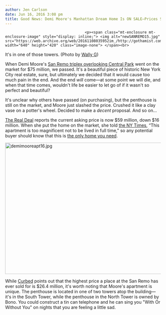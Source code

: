 ```yaml
---
author: Jen Carlson
date: Jun 16, 2016 3:08 pm
title: Good News: Demi Moore's Manhattan Dream Home Is ON SALE—Prices Slashed!
---
```


	
										<p><span class="mt-enclosure mt-enclosure-image" style="display: inline;"> <img alt="newSANREMO15.jpg" src="https://web.archive.org/web/20161108035952im_/http://gothamist.com/attachments/arts_jen/newSANREMO15.jpg" width="640" height="420" class="image-none"> </span><br>
<span class="photo_caption">It&apos;s in one of those towers. (Photo by <a href="https://web.archive.org/web/20161108035952/https://www.flickr.com/photos/wallyg/247042271">Wally G</a>)</span></p>

<p>When Demi Moore&apos;s <a href="https://web.archive.org/web/20161108035952/http://gothamist.com/2015/04/17/demi_moore_is_selling_her_central_p.php">San Remo triplex overlooking Central Park</a> went on the market for $75 million, we passed. It&apos;s a beautiful piece of historic New York City real estate, sure, but ultimately we decided that it would cause too much pain in the end. And the end <em>will</em> come&#x2014;at some point we will die, and when that time comes, wouldn&apos;t life be easier to let go of if it wasn&apos;t so perfect and beautiful? </p>

<p>It&apos;s unclear why others have passed (on purchasing), but the penthouse is still on the market, and Moore just slashed the price. Crushed it like a clay vase on a potter&apos;s wheel. Decided to make a <em>decent</em> proposal. And so on...</p>

<p><a href="https://web.archive.org/web/20161108035952/http://therealdeal.com/2016/06/15/demi-moore-slashes-price-of-san-remo-penthouse-by-16m/">The Real Deal</a> reports the current asking price is now $59 million, down $16 million. When she put the home on the market, she told <a href="https://web.archive.org/web/20161108035952/http://www.nytimes.com/2015/04/19/realestate/demi-moores-san-remo-penthouse-for-sale.html">the NY Times</a>, &#x201C;This apartment is too magnificent not to be lived in full time,&quot; so any potential buyer should know that this is <a href="https://web.archive.org/web/20161108035952/http://gothamist.com/2016/06/03/always_buy_a_burner_apartment.php">the only home you need</a>.</p>

<p><span class="mt-enclosure mt-enclosure-image" style="display: inline;"> <img alt="demimooreapt16.jpg" src="https://web.archive.org/web/20161108035952im_/http://gothamist.com/attachments/arts_jen/demimooreapt16.jpg" width="640" height="425" class="image-none"> </span></p>

<p>While <a href="https://web.archive.org/web/20161108035952/http://ny.curbed.com/2016/6/16/11952776/demi-moore-san-remo-penthouse-for-sale-nyc">Curbed</a> points out that the highest price a place at the San Remo has ever sold for is $26.4 million, it&apos;s worth noting that Moore&apos;s apartment is unique. The penthouse is located in one of two towers atop the building&#x2014;it&apos;s in the South Tower, while the penthouse in the North Tower is owned by Bono. You could construct a tin can telephone and he can sing you &quot;With Or Without You&quot; on nights that you are feeling a little sad.</p>					
										
									
				